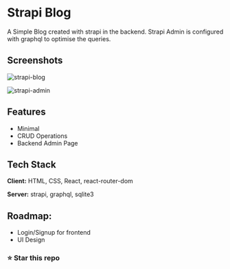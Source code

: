# Strapi Blog

A Simple Blog created with strapi in the backend. Strapi Admin is configured with graphql to optimise the queries.

## Screenshots

![strapi-blog](https://user-images.githubusercontent.com/66861616/151653662-6a1b4dd2-b97b-4c1f-8dd2-74cc1252908f.png)

![strapi-admin](https://user-images.githubusercontent.com/66861616/151653664-096e8a6a-3938-49c9-899a-c286ed7ee53d.png)

## Features

- Minimal
- CRUD Operations
- Backend Admin Page

## Tech Stack

**Client:** HTML, CSS, React, react-router-dom

**Server:** strapi, graphql, sqlite3

## Roadmap:
- Login/Signup for frontend
- UI Design

### ⭐ Star this repo
